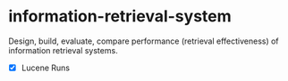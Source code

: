 # information-retrieval-system
Design, build, evaluate, compare performance (retrieval effectiveness) of information retrieval systems.
- [X] Lucene Runs
